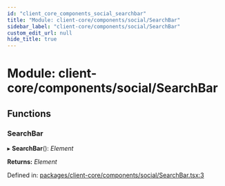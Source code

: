 ```yaml
---
id: "client_core_components_social_searchbar"
title: "Module: client-core/components/social/SearchBar"
sidebar_label: "client-core/components/social/SearchBar"
custom_edit_url: null
hide_title: true
---
```


# Module: client-core/components/social/SearchBar

## Functions

### SearchBar

▸ **SearchBar**(): *Element*

**Returns:** *Element*

Defined in: [packages/client-core/components/social/SearchBar.tsx:3](https://github.com/xr3ngine/xr3ngine/blob/5a0f83ed8/packages/client-core/components/social/SearchBar.tsx#L3)
